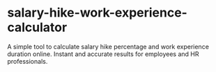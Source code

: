# salary-hike-work-experience-calculator
A simple tool to calculate salary hike percentage and work experience duration online. Instant and accurate results for employees and HR professionals.
